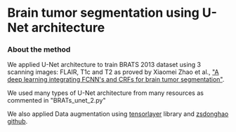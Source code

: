 # Brain tumor segmentation using U-Net architecture

### About the method
We applied U-Net architecture to train BRATS 2013 dataset using 3 scanning images: FLAIR, T1c and T2 as proved by Xiaomei Zhao et al., ["A deep learning integrating FCNN's and CRFs for brain tumor segmentation"](https://arxiv.org/ftp/arxiv/papers/1702/1702.04528.pdf).

We used many types of U-Net architecture from many resources as commented in "BRATs_unet_2.py"

We also applied Data augmentation using [tensorlayer](https://github.com/zsdonghao/tensorlayer) library and [zsdonghao github](https://github.com/zsdonghao/u-net-brain-tumor).

